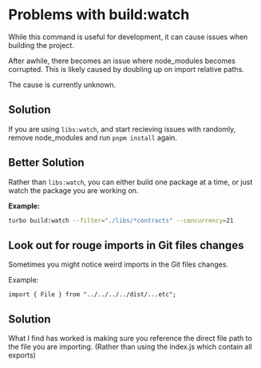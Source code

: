 # Problems with build:watch

While this command is useful for development, it can cause issues when building the project.

After awhile,  there becomes an issue where node_modules becomes corrupted. This is likely caused by doubling up on import relative paths. 

The cause is currently unknown.

## Solution

If you are using `libs:watch`, and start recieving issues with randomly, remove node_modules and run `pnpm install` again.

## Better Solution

Rather than `libs:watch`, you can either build one package at a time, or just watch the package you are working on.

**Example:**
```bash
turbo build:watch --filter="./libs/*contracts" --concurrency=21
```

## Look out for rouge imports in Git files changes

Sometimes you might notice weird imports in the Git files changes.

Example:

```
import { File } from "../../../../dist/...etc";
```

## Solution

What I find has worked is making sure you reference the direct file path to the file you are importing. (Rather than using the index.js which contain all exports)